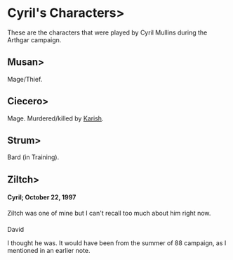 # Cyril's Characters>

These are the characters that were played by Cyril Mullins
during the Arthgar campaign.

## <a name="Musan"></a>Musan>

Mage/Thief.

## <a name="Ciecero"></a>Ciecero>

Mage. Murdered/killed by <a href="ag_john.md#Karish">Karish</a>.

## <a name="Strum"></a>Strum>

Bard (in Training).

## <a name="Ziltch"></a>Ziltch>


#### Cyril; October 22, 1997
</p>


Ziltch was one of mine but I can't recall too much about him right now.

####
David
</p>

I thought he was. It would have been from the summer of 88 campaign, as I mentioned in an earlier note.
